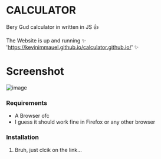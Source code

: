 # CALCULATOR

Bery Gud calculator in written in JS 👍

The Website is up and running ✨ 'https://kevinimmauel.github.io/calculator.github.io/' ✨

# Screenshot

![image](https://user-images.githubusercontent.com/83702067/149782964-c03b6d6e-3756-4836-94f4-575ee167635f.png)

### Requirements

* A Browser ofc
* I guess it should work fine in Firefox or any other browser

### Installation

1. Bruh, just clcik on the link...
